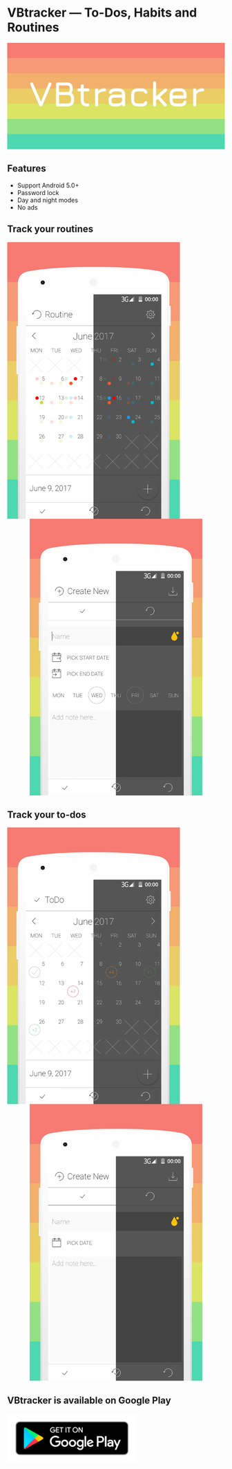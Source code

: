 # VBtracker — To-Dos, Habits and Routines

<p align="center">
<img border="0" alt="Logo" src="/promo/header.png">
</p>

## Features

- Support Android 5.0+
- Password lock
- Day and night modes
- No ads

## Track your routines

<p align="center">
  <img src="/promo/screenshot_1.png" width="400" align="left"/>
  <img src="/promo/screenshot_2.png" width="400"/>
</p>

<p style="clear:both"></p>

## Track your to-dos

<p align="center">
  <img src="/promo/screenshot_3.png" width="400" align="left"/>
  <img src="/promo/screenshot_4.png" width="400"/>
</p>

<p style="clear:both"></p>

## VBtracker is available on Google Play

<a href="https://play.google.com/store/apps/details?id=com.vb.tracker.free">
<img border="0" alt="Google Play" src="/promo/google_play_badge.png" width="300">
</a>
